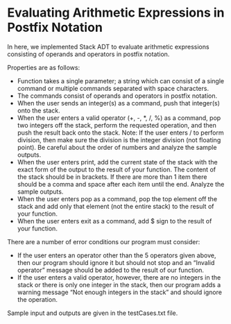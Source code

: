 # Evaluating Arithmetic Expressions in Postfix Notation

In here, we implemented Stack ADT to evaluate arithmetic expressions consisting of operands and operators in postfix notation.

Properties are as follows:

- Function takes a single parameter; a string which can consist of a single command or multiple commands separated with space characters.
- The commands consist of operands and operators in postfix notation.
- When the user sends an integer(s) as a command, push that integer(s) onto the stack.
- When the user enters a valid operator (+, -, *, /, %) as a command, pop two integers off the stack, perform the requested operation, and then push the result back onto the stack. Note: If the user enters / to perform division, then make sure the division is the integer division (not floating point). Be careful about the order of numbers and analyze the sample outputs.
- When the user enters print, add the current state of the stack with the exact form of the output to the result of your function. The content of the stack should be in brackets. If there are more than 1 item there should be a comma and space after each item until the end. Analyze the sample outputs.
- When the user enters pop as a command, pop the top element off the stack and add only that element (not the entire stack) to the result of your function.
- When the user enters exit as a command, add $ sign to the result of your function.

There are a number of error conditions our program must consider:

- If the user enters an operator other than the 5 operators given above, then our program should ignore it but should not stop and an “Invalid operator” message should be added to the result of our function.
- If the user enters a valid operator, however, there are no integers in the stack or there is only one integer in the stack, then our program adds a warning message “Not enough integers in the stack” and should ignore the operation.

Sample input and outputs are given in the testCases.txt file.